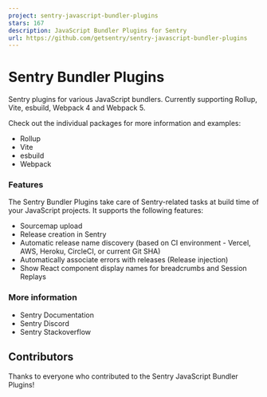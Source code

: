 ```yaml
---
project: sentry-javascript-bundler-plugins
stars: 167
description: JavaScript Bundler Plugins for Sentry
url: https://github.com/getsentry/sentry-javascript-bundler-plugins
---
```


Sentry Bundler Plugins
======================

Sentry plugins for various JavaScript bundlers. Currently supporting Rollup, Vite, esbuild, Webpack 4 and Webpack 5.

Check out the individual packages for more information and examples:

-   Rollup
-   Vite
-   esbuild
-   Webpack

### Features

The Sentry Bundler Plugins take care of Sentry-related tasks at build time of your JavaScript projects. It supports the following features:

-   Sourcemap upload
-   Release creation in Sentry
-   Automatic release name discovery (based on CI environment - Vercel, AWS, Heroku, CircleCI, or current Git SHA)
-   Automatically associate errors with releases (Release injection)
-   Show React component display names for breadcrumbs and Session Replays

### More information

-   Sentry Documentation
-   Sentry Discord
-   Sentry Stackoverflow

Contributors
------------

Thanks to everyone who contributed to the Sentry JavaScript Bundler Plugins!
